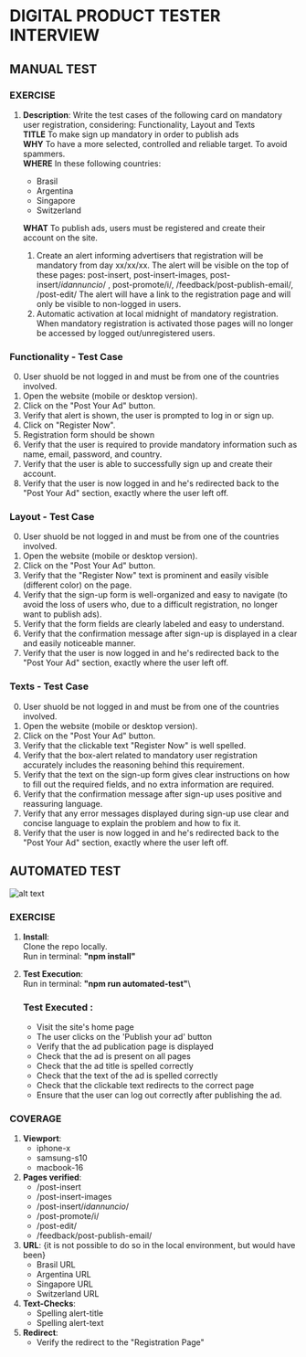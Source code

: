 # DIGITAL PRODUCT TESTER INTERVIEW

## MANUAL TEST

### EXERCISE

1. **Description**:
   Write the test cases of the following card on mandatory user registration, considering: Functionality, Layout and Texts\
   **TITLE**
   To make sign up mandatory in order to publish ads\
   **WHY**
   To have a more selected, controlled and reliable target.
   To avoid spammers.\
   **WHERE**
   In these following countries:

   - Brasil
   - Argentina
   - Singapore
   - Switzerland

   **WHAT**
   To publish ads, users must be registered and create their
   account on the site.

   1. Create an alert informing advertisers that registration
      will be mandatory from day xx/xx/xx.
      The alert will be visible on the top of these pages:
      post-insert, post-insert-images, post-insert/$idannuncio$/ ,
      post-promote/i/, /feedback/post-publish-email/, /post-edit/
      The alert will have a link to the registration page
      and will only be visible to non-logged in users.
   1. Automatic activation at local midnight of mandatory
      registration. When mandatory registration is activated
      those pages will no longer be accessed by logged
      out/unregistered users.

### **Functionality** - Test Case

0. User shuold be not logged in and must be from one of the countries involved.
1. Open the website (mobile or desktop version).
2. Click on the "Post Your Ad" button.
3. Verify that alert is shown, the user is prompted to log in or sign up.
4. Click on "Register Now".
5. Registration form should be shown
6. Verify that the user is required to provide mandatory information such as name, email, password, and country.
7. Verify that the user is able to successfully sign up and create their account.
8. Verify that the user is now logged in and he's redirected back to the "Post Your Ad" section, exactly where the user left off.

### **Layout** - Test Case

0. User shuold be not logged in and must be from one of the countries involved.
1. Open the website (mobile or desktop version).
2. Click on the "Post Your Ad" button.
3. Verify that the "Register Now" text is prominent and easily visible (different color) on the page.
4. Verify that the sign-up form is well-organized and easy to navigate (to avoid the loss of users who, due to a difficult registration, no longer want to publish ads).
5. Verify that the form fields are clearly labeled and easy to understand.
6. Verify that the confirmation message after sign-up is displayed in a clear and easily noticeable manner.
7. Verify that the user is now logged in and he's redirected back to the "Post Your Ad" section, exactly where the user left off.

### **Texts** - Test Case

0. User shuold be not logged in and must be from one of the countries involved.
1. Open the website (mobile or desktop version).
2. Click on the "Post Your Ad" button.
3. Verify that the clickable text "Register Now" is well spelled.
4. Verify that the box-alert related to mandatory user registration accurately includes the reasoning behind this requirement.
5. Verify that the text on the sign-up form gives clear instructions on how to fill out the required fields, and no extra information are required.
6. Verify that the confirmation message after sign-up uses positive and reassuring language.
7. Verify that any error messages displayed during sign-up use clear and concise language to explain the problem and how to fix it.
8. Verify that the user is now logged in and he's redirected back to the "Post Your Ad" section, exactly where the user left off.

## AUTOMATED TEST

![alt text](https://github.com/[username]/[reponame]/blob/[branch]/image.jpg?raw=true)

### EXERCISE

1. **Install**:\
   Clone the repo locally.\
   Run in terminal: **"npm install"**

2. **Test Execution**:\
   Run in terminal: **"npm run automated-test"**\
   ### Test Executed :
   - Visit the site's home page
   - The user clicks on the 'Publish your ad' button
   - Verify that the ad publication page is displayed
   - Check that the ad is present on all pages
   - Check that the ad title is spelled correctly
   - Check that the text of the ad is spelled correctly
   - Check that the clickable text redirects to the correct page
   - Ensure that the user can log out correctly after publishing the ad.

### COVERAGE

1. **Viewport**:
   - iphone-x
   - samsung-s10
   - macbook-16
2. **Pages verified**:
   - /post-insert
   - /post-insert-images
   - /post-insert/$idannuncio$/
   - /post-promote/i/
   - /post-edit/
   - /feedback/post-publish-email/
3. **URL**:
   {it is not possible to do so in the local environment, but would have been}
   - Brasil URL
   - Argentina URL
   - Singapore URL
   - Switzerland URL
4. **Text-Checks**:
   - Spelling alert-title
   - Spelling alert-text
5. **Redirect**:
   - Verify the redirect to the "Registration Page"
